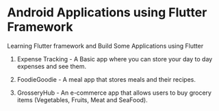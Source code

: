 # Android Applications using Flutter Framework

Learning Flutter framework and Build Some Applications using Flutter

1. Expense Tracking - A Basic app where you can store your day to day expenses and see them.

2. FoodieGoodie - A meal app that stores meals and their recipes.

3. GrosseryHub - An e-commerce app that allows users to buy grocery items (Vegetables, Fruits, Meat and SeaFood).

